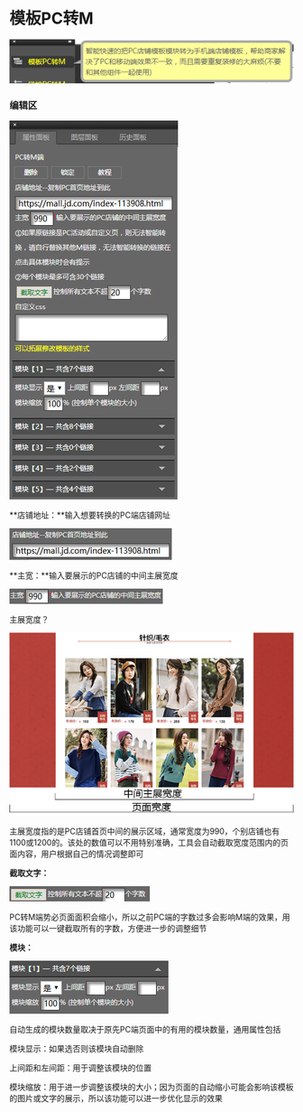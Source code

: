 # 模板PC转M

![](/assets/idertrt.png)

### 编辑区

![](/assets/pottgrt.png)

**店铺地址：**输入想要转换的PC端店铺网址

![](/assets/o4errt.png)

**主宽：**输入要展示的PC店铺的中间主展宽度

![](/assets/odrgt.png)

主展宽度？

![](/assets/20180122185043.jpg)

主展宽度指的是PC店铺首页中间的展示区域，通常宽度为990，个别店铺也有1100或1200的。该处的数值可以不用特别准确，工具会自动截取宽度范围内的页面内容，用户根据自己的情况调整即可

**截取文字：**

![](/assets/pdofrt.png)

PC转M端势必页面面积会缩小，所以之前PC端的字数过多会影响M端的效果，用该功能可以一键截取所有的字数，方便进一步的调整细节

**模块：**

![](/assets/dfpofrt.png)

自动生成的模块数量取决于原先PC端页面中的有用的模块数量，通用属性包括

模块显示：如果选否则该模块自动删除

上间距和左间距：用于调整该模块的位置

模块缩放：用于进一步调整该模块的大小；因为页面的自动缩小可能会影响该模板的图片或文字的展示，所以该功能可以进一步优化显示的效果

